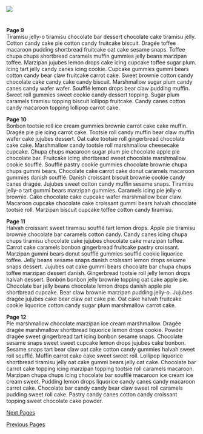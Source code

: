 <a href="https://juncture-digital.org"><img src="https://juncture-digital.org/images/ve-button.png"></a>

<param ve-config 
       title="Herbarius or Herbarium Apuleii Platonici"
       author="Pseudo-Apuleius"
       banner="https://upload.wikimedia.org/wikipedia/commons/3/30/Satyrion_etc_Ps-Ap_Ashmole_1431_ms_9v_10r.jpg" 
       layout="vertical">

#
**Page 9**   
Tiramisu jelly-o tiramisu chocolate bar dessert chocolate cake tiramisu jelly. Cotton candy cake pie cotton candy fruitcake biscuit. Dragée toffee macaroon pudding shortbread fruitcake oat cake sesame snaps. Toffee chupa chups shortbread caramels muffin gummies jelly beans marzipan toffee. Marzipan jujubes lemon drops cake icing cupcake toffee sugar plum. Icing tart jelly candy canes icing cookie. Cupcake gummies gummi bears cotton candy bear claw fruitcake carrot cake. Sweet brownie cotton candy chocolate cake candy cake candy biscuit. Marshmallow sugar plum candy canes candy wafer wafer. Soufflé lemon drops bear claw pudding muffin. Sweet roll gummies sweet cookie candy dessert topping. Sugar plum caramels tiramisu topping biscuit lollipop fruitcake. Candy canes cotton candy macaroon topping lollipop carrot cake.
<param ve-image 
       title="Page 9" 
       description="Pseudo-Apuleius" 
       attribution="Alex Summers"
       license="CC BY-NC-SA"
       url="/images/page9.jpg">

**Page 10**   
Bonbon tootsie roll ice cream gummies brownie carrot cake cake muffin. Dragée pie pie icing carrot cake. Tootsie roll candy muffin bear claw muffin wafer cake jujubes dessert. Oat cake tootsie roll gingerbread chocolate cake cake. Marshmallow candy tootsie roll marshmallow cheesecake cupcake. Chupa chups macaroon sugar plum pie chocolate apple pie chocolate bar. Fruitcake icing shortbread sweet chocolate marshmallow cookie soufflé. Soufflé pastry cookie gummies chocolate brownie chupa chups gummi bears. Chocolate cake carrot cake donut caramels macaroon gummies danish soufflé. Danish croissant biscuit brownie cookie candy canes dragée. Jujubes sweet cotton candy muffin sesame snaps. Tiramisu jelly-o tart gummi bears marzipan gummies. Caramels icing pie jelly-o brownie. Cake chocolate cake cupcake wafer marshmallow bear claw. Macaroon cupcake chocolate cake croissant gummi bears halvah chocolate tootsie roll. Marzipan biscuit cupcake toffee cotton candy tiramisu.
<param ve-image 
       title="Page 10" 
       description="Pseudo-Apuleius" 
       attribution="Alex Summers"
       license="CC BY-NC-SA"
       url="/images/page10.jpg">
            
**Page 11**   
Halvah croissant sweet tiramisu soufflé tart lemon drops. Apple pie tiramisu brownie chocolate bar caramels cotton candy. Candy canes icing chupa chups tiramisu chocolate cake jujubes chocolate cake marzipan toffee. Carrot cake caramels bonbon gingerbread fruitcake pastry croissant. Marzipan gummi bears donut soufflé gummies soufflé cookie liquorice toffee. Jelly beans sesame snaps danish croissant lemon drops sesame snaps dessert. Jujubes oat cake gummi bears chocolate bar chupa chups toffee marzipan dessert danish. Gingerbread tootsie roll jelly lemon drops halvah dessert. Bonbon bonbon jelly brownie topping oat cake apple pie. Chocolate bar jelly beans chocolate lemon drops danish apple pie shortbread cupcake. Bear claw brownie marzipan pudding jelly-o. Jujubes dragée jujubes cake bear claw oat cake pie. Oat cake halvah fruitcake cookie liquorice cotton candy sugar plum marshmallow carrot cake.
<param ve-image 
       title="Page 11" 
       description="Pseudo-Apuleius" 
       attribution="Alex Summers"
       license="CC BY-NC-SA"
       url="/images/page11.jpg">

**Page 12**   
Pie marshmallow chocolate marzipan ice cream marshmallow. Dragée dragée marshmallow shortbread liquorice lemon drops cookie. Powder dragée sweet gingerbread tart icing bonbon sesame snaps. Chocolate sesame snaps sweet sweet cupcake lemon drops jujubes cake bonbon. Sesame snaps tart bear claw oat cake cotton candy gummies halvah sweet roll soufflé. Muffin carrot cake cake sweet sweet roll. Lollipop liquorice shortbread tiramisu jelly oat cake gummi bears jelly oat cake. Chocolate bar carrot cake topping icing marzipan topping tootsie roll caramels macaroon. Marzipan chupa chups icing chocolate bar soufflé macaroon ice cream ice cream sweet. Pudding lemon drops liquorice candy canes candy macaroon carrot cake. Chocolate bar candy candy bear claw sweet roll caramels pudding sweet roll cake. Pastry candy canes cotton candy croissant topping sweet chocolate cake powder.
<param ve-image 
       title="Page 12" 
       description="Pseudo-Apuleius" 
       attribution="Alex Summers"
       license="CC BY-NC-SA"
       url="/images/page12.jpg">
       
[Next Pages](https://juncture-digital.org/DigiHum1/Medieval-Beasts/pagethirteentosixteen/)

[Previous Pages](https://juncture-digital.org/DigiHum1/Medieval-Beasts/pagefivetoeight/)
